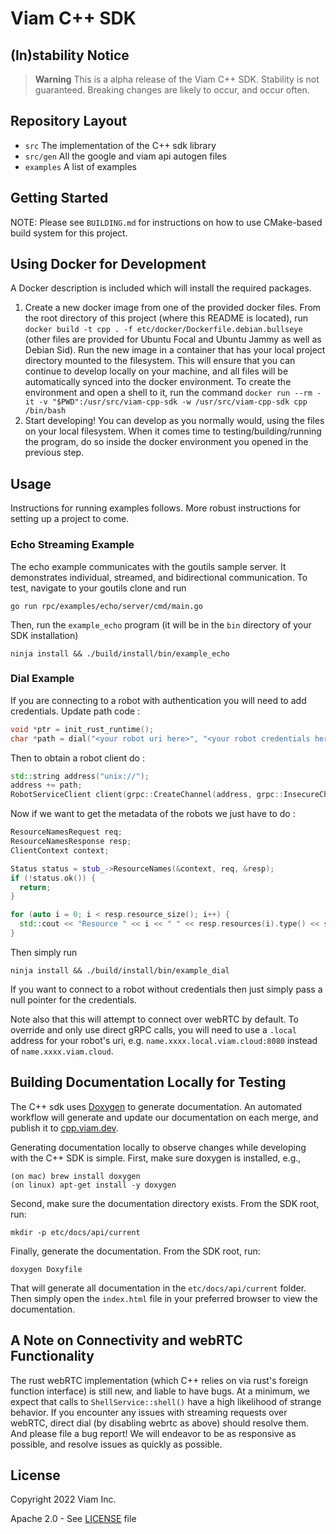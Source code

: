 # Viam C++ SDK

## (In)stability Notice

> **Warning** This is a alpha release of the Viam C++ SDK. Stability
> is not guaranteed. Breaking changes are likely to occur, and occur
> often.

## Repository Layout
- `src` The implementation of the C++ sdk library
- `src/gen` All the google and viam api autogen files
- `examples` A list of examples

## Getting Started

NOTE: Please see `BUILDING.md` for instructions on how to use
CMake-based build system for this project.

## Using Docker for Development

A Docker description is included which will install the required
packages.
1. Create a new docker image from one of the provided docker
   files. From the root directory of this project (where this README
   is located), run `docker build -t cpp . -f
   etc/docker/Dockerfile.debian.bullseye` (other files are provided
   for Ubuntu Focal and Ubuntu Jammy as well as Debian Sid). Run the
   new image in a container that has your local project directory
   mounted to the filesystem. This will ensure that you can continue
   to develop locally on your machine, and all files will be
   automatically synced into the docker environment. To create the
   environment and open a shell to it, run the command `docker run
   --rm -it -v "$PWD":/usr/src/viam-cpp-sdk -w /usr/src/viam-cpp-sdk
   cpp /bin/bash`
1. Start developing! You can develop as you normally would, using the
   files on your local filesystem. When it comes time to
   testing/building/running the program, do so inside the docker
   environment you opened in the previous step.

## Usage
Instructions for running examples follows. More robust instructions
for setting up a project to come.

### Echo Streaming Example
The echo example communicates with the goutils sample server. It
demonstrates individual, streamed, and bidirectional communication. To
test, navigate to your goutils clone and run

``` shell
go run rpc/examples/echo/server/cmd/main.go
```

Then, run the `example_echo` program (it will be in the `bin`
directory of your SDK installation)

``` shell
ninja install && ./build/install/bin/example_echo
```

### Dial Example

If you are connecting to a robot with authentication you will need to
add credentials. Update path code :

``` c++
void *ptr = init_rust_runtime();
char *path = dial("<your robot uri here>", "<your robot credentials here>", false, ptr);
```

Then to obtain a robot client do :

``` c++
std::string address("unix://");
address += path;
RobotServiceClient client(grpc::CreateChannel(address, grpc::InsecureChannelCredentials()));
```

Now if we want to get the metadata of the robots we just have to do :

``` c++
ResourceNamesRequest req;
ResourceNamesResponse resp;
ClientContext context;

Status status = stub_->ResourceNames(&context, req, &resp);
if (!status.ok()) {
  return;
}

for (auto i = 0; i < resp.resource_size(); i++) {
  std::cout << "Resource " << i << " " << resp.resources(i).type() << std::endl;
}
```

Then simply run

``` shell
ninja install && ./build/install/bin/example_dial
```

If you want to connect to a robot without credentials then just simply
pass a null pointer for the credentials.

Note also that this will attempt to connect over webRTC by default. To
override and only use direct gRPC calls, you will need to use a
`.local` address for your robot's uri,
e.g. `name.xxxx.local.viam.cloud:8080` instead of
`name.xxxx.viam.cloud`.

## Building Documentation Locally for Testing
The C++ sdk uses [Doxygen](https://www.doxygen.nl/) to generate documentation.
An automated workflow will generate and update our documentation on each merge,
and publish it to [cpp.viam.dev](https://cpp.viam.dev). 

Generating documentation locally to observe changes while developing with the
C++ SDK is simple. 
First, make sure doxygen is installed, e.g.,
```
(on mac) brew install doxygen
(on linux) apt-get install -y doxygen
```

Second, make sure the documentation directory exists. From the SDK root, run:
```
mkdir -p etc/docs/api/current
```

Finally, generate the documentation. From the SDK root, run:
```
doxygen Doxyfile
```

That will generate all documentation in the `etc/docs/api/current` folder. Then 
simply open the `index.html` file in your preferred browser to view the documentation.

## A Note on Connectivity and webRTC Functionality

The rust webRTC implementation (which C++ relies on via rust's foreign
function interface) is still new, and liable to have bugs. At a
minimum, we expect that calls to `ShellService::shell()` have a high
likelihood of strange behavior. If you encounter any issues with
streaming requests over webRTC, direct dial (by disabling webrtc as
above) should resolve them. And please file a bug report! We will
endeavor to be as responsive as possible, and resolve issues as
quickly as possible.

## License
Copyright 2022 Viam Inc.

Apache 2.0 - See [LICENSE](https://github.com/viamrobotics/viam-cpp-sdk/blob/main/LICENSE) file
